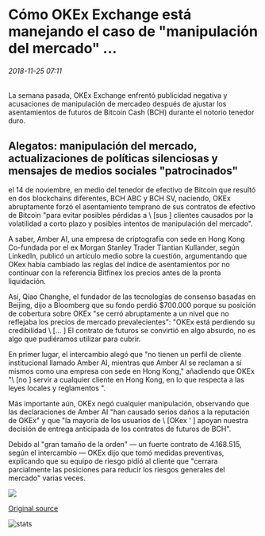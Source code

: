 # Cómo OKEx Exchange está manejando el caso de "manipulación del mercado" ...

###### 2018-11-25 07:11

La semana pasada, OKEx Exchange enfrentó publicidad negativa y acusaciones de manipulación de mercadeo después de ajustar los asentamientos de futuros de Bitcoin Cash (BCH) durante el notorio tenedor duro.

## Alegatos: manipulación del mercado, actualizaciones de políticas silenciosas y mensajes de medios sociales "patrocinados"

el 14 de noviembre, en medio del tenedor de efectivo de Bitcoin que resultó en dos blockchains diferentes, BCH ABC y BCH SV, naciendo, OKEx abruptamente forzó el asentamiento temprano de sus contratos de efectivo de Bitcoin "para evitar posibles pérdidas a \ [sus \] clientes causados por la volatilidad a corto plazo y posibles intentos de manipulación del mercado".

A saber, Amber AI, una empresa de criptografía con sede en Hong Kong Co-fundada por el ex Morgan Stanley Trader Tiantian Kullander, según LinkedIn, publicó un artículo medio sobre la cuestión, argumentando que OKex había cambiado las reglas del índice de asentamientos por no continuar con la referencia Bitfinex los precios antes de la pronta liquidación.

Así, Qiao Changhe, el fundador de las tecnologías de consenso basadas en Beijing, dijo a Bloomberg que su fondo perdió $700.000 porque su posición de cobertura sobre OKEx "se cerró abruptamente a un nivel que no reflejaba los precios de mercado prevalecientes": "OKEx está perdiendo su credibilidad \ [... \] El contrato de futuros se convirtió en algo absurdo, no es algo que pudiéramos utilizar para cubrir.

En primer lugar, el intercambio alegó que "no tienen un perfil de cliente institucional llamado Amber AI, mientras que Amber AI se reclaman a sí mismos como una empresa con sede en Hong Kong," añadiendo que OKEx "\ [no \] servir a cualquier cliente en Hong Kong, en lo que respecta a las leyes locales y reglamentos ".

Más importante aún, OKEx negó cualquier manipulación, observando que las declaraciones de Amber AI "han causado serios daños a la reputación de OKEx" y que "la mayoría de los usuarios de \ [OKex ' \] apoyan nuestra decisión de entrega anticipada de los contratos de futuros de BCH".

Debido al "gran tamaño de la orden" — un fuerte contrato de 4.168.515, según el intercambio — OKEx dijo que tomó medidas preventivas, explicando que su equipo de riesgo pidió al cliente que "cerrara parcialmente las posiciones para reducir los riesgos generales del mercado" varias veces.

![](https://s3.cointelegraph.com/storage/uploads/view/017ccba557116d083a6101117cdceed2.png)

[Original source](https://cointelegraph.com/news/how-okex-exchange-is-handling-market-manipulation-case)

![stats](https://c.statcounter.com/11760860/0/a89fa40b/1/ "stats")